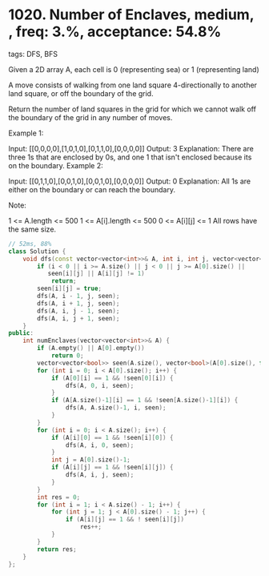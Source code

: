 # 1020. Number of Enclaves, medium, , freq: 3.%, acceptance: 54.8%
tags: DFS, BFS

Given a 2D array A, each cell is 0 (representing sea) or 1 (representing land)

A move consists of walking from one land square 4-directionally to another land square, or off the boundary of the grid.

Return the number of land squares in the grid for which we cannot walk off the boundary of the grid in any number of moves.

 

Example 1:

Input: [[0,0,0,0],[1,0,1,0],[0,1,1,0],[0,0,0,0]]
Output: 3
Explanation: 
There are three 1s that are enclosed by 0s, and one 1 that isn't enclosed because its on the boundary.
Example 2:

Input: [[0,1,1,0],[0,0,1,0],[0,0,1,0],[0,0,0,0]]
Output: 0
Explanation: 
All 1s are either on the boundary or can reach the boundary.
 

Note:

1 <= A.length <= 500
1 <= A[i].length <= 500
0 <= A[i][j] <= 1
All rows have the same size.

```c++
// 52ms, 88%
class Solution {
    void dfs(const vector<vector<int>>& A, int i, int j, vector<vector<bool>>& seen) {
        if (i < 0 || i >= A.size() || j < 0 || j >= A[0].size() ||
           seen[i][j] || A[i][j] != 1)
            return;
        seen[i][j] = true;
        dfs(A, i - 1, j, seen);
        dfs(A, i + 1, j, seen);
        dfs(A, i, j - 1, seen);
        dfs(A, i, j + 1, seen);
    }
public:
    int numEnclaves(vector<vector<int>>& A) {
        if (A.empty() || A[0].empty())
            return 0;
        vector<vector<bool>> seen(A.size(), vector<bool>(A[0].size(), false));
        for (int i = 0; i < A[0].size(); i++) {
            if (A[0][i] == 1 && !seen[0][i]) {
                dfs(A, 0, i, seen);
            }
            if (A[A.size()-1][i] == 1 && !seen[A.size()-1][i]) {
                dfs(A, A.size()-1, i, seen);
            }
        }
        for (int i = 0; i < A.size(); i++) {
            if (A[i][0] == 1 && !seen[i][0]) {
                dfs(A, i, 0, seen);
            }
            int j = A[0].size()-1;
            if (A[i][j] == 1 && !seen[i][j]) {
                dfs(A, i, j, seen);
            }
        }
        int res = 0;
        for (int i = 1; i < A.size() - 1; i++) {
            for (int j = 1; j < A[0].size() - 1; j++) {
                if (A[i][j] == 1 && ! seen[i][j])
                    res++;
            }
        }
        return res;
    }
};
```
